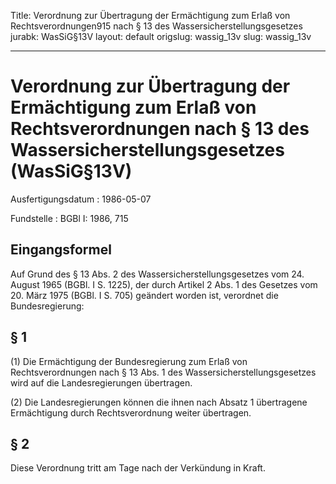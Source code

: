 Title: Verordnung zur Übertragung der Ermächtigung zum Erlaß von Rechtsverordnungen915
  nach § 13 des Wassersicherstellungsgesetzes
jurabk: WasSiG§13V
layout: default
origslug: wassig_13v
slug: wassig_13v

---

# Verordnung zur Übertragung der Ermächtigung zum Erlaß von Rechtsverordnungen nach § 13 des Wassersicherstellungsgesetzes (WasSiG§13V)

Ausfertigungsdatum
:   1986-05-07

Fundstelle
:   BGBl I: 1986, 715



## Eingangsformel

Auf Grund des § 13 Abs. 2 des Wassersicherstellungsgesetzes vom 24.
August 1965 (BGBl. I S. 1225), der durch Artikel 2 Abs. 1 des Gesetzes
vom 20. März 1975 (BGBl. I S. 705) geändert worden ist, verordnet die
Bundesregierung:


## § 1

(1) Die Ermächtigung der Bundesregierung zum Erlaß von
Rechtsverordnungen nach § 13 Abs. 1 des Wassersicherstellungsgesetzes
wird auf die Landesregierungen übertragen.

(2) Die Landesregierungen können die ihnen nach Absatz 1 übertragene
Ermächtigung durch Rechtsverordnung weiter übertragen.


## § 2

Diese Verordnung tritt am Tage nach der Verkündung in Kraft.


